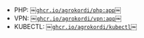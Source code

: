 - PHP: [￼`ghcr.io/agrokordi/php:app`￼](https://ghcr.io/agrokordi/php)
- VPN: [￼`ghcr.io/agrokordi/vpn:app`￼](https://ghcr.io/agrokordi/vpn)
- KUBECTL: [￼`ghcr.io/agrokordi/kubectl`￼](https://ghcr.io/agrokordi/kubectl)
